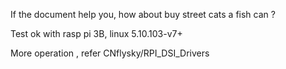 If the document help you, how about buy street cats a fish can ?


Test ok with rasp pi 3B, linux 5.10.103-v7+


More operation , refer CNflysky/RPI_DSI_Drivers
